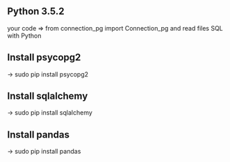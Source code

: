 ## Python 3.5.2

your code => from connection_pg import Connection_pg and read files SQL with Python

## Install psycopg2

-> sudo pip install psycopg2

## Install sqlalchemy

-> sudo pip install sqlalchemy

## Install pandas

-> sudo pip install pandas

